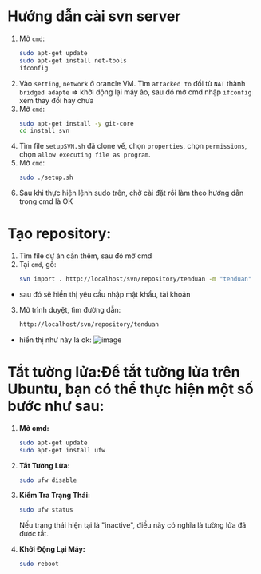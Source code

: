 # Hướng dẫn cài svn server
1. Mở `cmd`:
   ```bash
   sudo apt-get update
   sudo apt-get install net-tools
   ifconfig
   ```
<!-- kiểm tra dòng thứ 2, nếu inet bắt đầu 10. thì thực hiện bước 2, nếu không thì thực hiện bước 3 -->

2. Vào `setting`, `network` ở orancle VM. Tìm `attacked to` đổi từ `NAT` thành `bridged adapte`
=> khởi động lại máy ảo, sau đó mở cmd nhập `ifconfig` xem thay đổi hay chưa
3. Mở `cmd`:
   ```bash
   sudo apt-get install -y git-core
   cd install_svn
   ```
4. Tìm file `setupSVN.sh` đã clone về, chọn `properties`, chọn `permissions`, chọn `allow executing file as program`.
5. Mở `cmd`:
   ```bash
   sudo ./setup.sh
   ```
6. Sau khi thực hiện lệnh sudo trên, chờ cài đặt rồi làm theo hướng dẫn trong cmd là OK

# Tạo repository:
1. Tìm file dự án cần thêm, sau đó mở cmd
2. Tại `cmd`, gõ:
   ```bash
   svn import . http://localhost/svn/repository/tenduan -m "tenduan"
   ```
- sau đó sẽ hiển thị yêu cầu nhập mật khẩu, tài khoản
3. Mở trình duyệt, tìm đường dẫn:
   ```bash
   http://localhost/svn/repository/tenduan
   ```
- hiển thị như này là ok:
![image](https://github.com/buck1704/install_svn/assets/132087690/ed064c92-f57b-4ed4-80f5-e4df040a4b3e)

# Tắt tường lửa:Để tắt tường lửa trên Ubuntu, bạn có thể thực hiện một số bước như sau:

1. **Mở cmd:**
   ```bash
   sudo apt-get update
   sudo apt-get install ufw
   ```

2. **Tắt Tường Lửa:**
   ```bash
   sudo ufw disable
   ```
3. **Kiểm Tra Trạng Thái:**
   ```bash
   sudo ufw status
   ```
   Nếu trạng thái hiện tại là "inactive", điều này có nghĩa là tường lửa đã được tắt.
4. **Khởi Động Lại Máy:**
   ```bash
   sudo reboot
   ```
